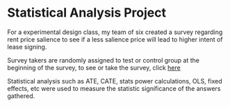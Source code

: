 # Statistical Analysis Project #

For a experimental design class, my team of six created a survey regarding rent price salience to see if a less salience price will lead to higher intent of lease signing. 

Survey takers are randomly assigned to test or control group at the beginning of the survey, to see or take the survey, click [here](https://bostonu.qualtrics.com/jfe/form/SV_0TKjqpcZSyoYEhU)

Statistical analysis such as ATE, CATE, stats power calculations, OLS, fixed effects, etc were used to measure the statistic significance of the answers gathered. 
